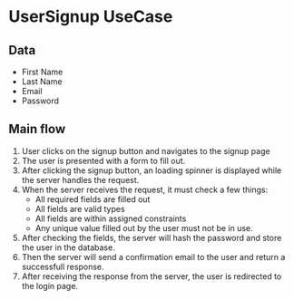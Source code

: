 # UserSignup UseCase

## Data
* First Name
* Last Name
* Email
* Password

## Main flow
1. User clicks on the signup button and navigates to the signup page
2. The user is presented with a form to fill out.
3. After clicking the signup button, an loading spinner is displayed while the server handles the request.
4. When the server receives the request, it must check a few things:
    * All required fields are filled out
    * All fields are valid types
    * All fields are within assigned constraints
    * Any unique value filled out by the user must not be in use.
5. After checking the fields, the server will hash the password and store the user in the database.
6. Then the server will send a confirmation email to the user and return a successfull response.
7. After receiving the response from the server, the user is redirected to the login page.
